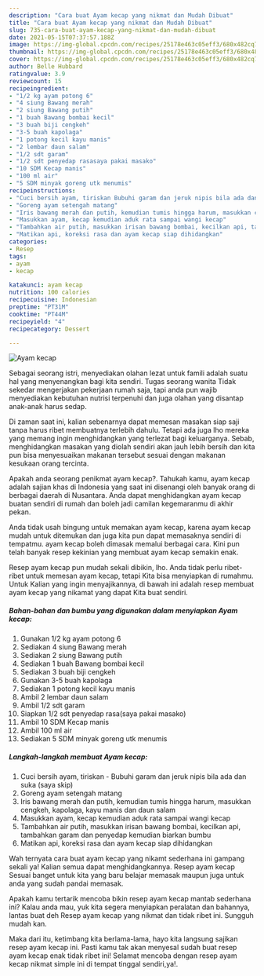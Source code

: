 ```yaml
---
description: "Cara buat Ayam kecap yang nikmat dan Mudah Dibuat"
title: "Cara buat Ayam kecap yang nikmat dan Mudah Dibuat"
slug: 735-cara-buat-ayam-kecap-yang-nikmat-dan-mudah-dibuat
date: 2021-05-15T07:37:57.188Z
image: https://img-global.cpcdn.com/recipes/25178e463c05eff3/680x482cq70/ayam-kecap-foto-resep-utama.jpg
thumbnail: https://img-global.cpcdn.com/recipes/25178e463c05eff3/680x482cq70/ayam-kecap-foto-resep-utama.jpg
cover: https://img-global.cpcdn.com/recipes/25178e463c05eff3/680x482cq70/ayam-kecap-foto-resep-utama.jpg
author: Belle Hubbard
ratingvalue: 3.9
reviewcount: 15
recipeingredient:
- "1/2 kg ayam potong 6"
- "4 siung Bawang merah"
- "2 siung Bawang putih"
- "1 buah Bawang bombai kecil"
- "3 buah biji cengkeh"
- "3-5 buah kapolaga"
- "1 potong kecil kayu manis"
- "2 lembar daun salam"
- "1/2 sdt garam"
- "1/2 sdt penyedap rasasaya pakai masako"
- "10 SDM Kecap manis"
- "100 ml air"
- "5 SDM minyak goreng utk menumis"
recipeinstructions:
- "Cuci bersih ayam, tiriskan Bubuhi garam dan jeruk nipis bila ada dan suka (saya skip)"
- "Goreng ayam setengah matang"
- "Iris bawang merah dan putih, kemudian tumis hingga harum, masukkan cengkeh, kapolaga, kayu manis dan daun salam"
- "Masukkan ayam, kecap kemudian aduk rata sampai wangi kecap"
- "Tambahkan air putih, masukkan irisan bawang bombai, kecilkan api, tambahkan garam dan penyedap kemudian biarkan bumbu"
- "Matikan api, koreksi rasa dan ayam kecap siap dihidangkan"
categories:
- Resep
tags:
- ayam
- kecap

katakunci: ayam kecap 
nutrition: 100 calories
recipecuisine: Indonesian
preptime: "PT31M"
cooktime: "PT44M"
recipeyield: "4"
recipecategory: Dessert

---
```



![Ayam kecap](https://img-global.cpcdn.com/recipes/25178e463c05eff3/680x482cq70/ayam-kecap-foto-resep-utama.jpg)

Sebagai seorang istri, menyediakan olahan lezat untuk famili adalah suatu hal yang menyenangkan bagi kita sendiri. Tugas seorang  wanita Tidak sekedar mengerjakan pekerjaan rumah saja, tapi anda pun wajib menyediakan kebutuhan nutrisi terpenuhi dan juga olahan yang disantap anak-anak harus sedap.

Di zaman  saat ini, kalian sebenarnya dapat memesan masakan siap saji tanpa harus ribet membuatnya terlebih dahulu. Tetapi ada juga lho mereka yang memang ingin menghidangkan yang terlezat bagi keluarganya. Sebab, menghidangkan masakan yang diolah sendiri akan jauh lebih bersih dan kita pun bisa menyesuaikan makanan tersebut sesuai dengan makanan kesukaan orang tercinta. 



Apakah anda seorang penikmat ayam kecap?. Tahukah kamu, ayam kecap adalah sajian khas di Indonesia yang saat ini disenangi oleh banyak orang di berbagai daerah di Nusantara. Anda dapat menghidangkan ayam kecap buatan sendiri di rumah dan boleh jadi camilan kegemaranmu di akhir pekan.

Anda tidak usah bingung untuk memakan ayam kecap, karena ayam kecap mudah untuk ditemukan dan juga kita pun dapat memasaknya sendiri di tempatmu. ayam kecap boleh dimasak memalui berbagai cara. Kini pun telah banyak resep kekinian yang membuat ayam kecap semakin enak.

Resep ayam kecap pun mudah sekali dibikin, lho. Anda tidak perlu ribet-ribet untuk memesan ayam kecap, tetapi Kita bisa menyiapkan di rumahmu. Untuk Kalian yang ingin menyajikannya, di bawah ini adalah resep membuat ayam kecap yang nikamat yang dapat Kita buat sendiri.

<!--inarticleads1-->

##### Bahan-bahan dan bumbu yang digunakan dalam menyiapkan Ayam kecap:

1. Gunakan 1/2 kg ayam potong 6
1. Sediakan 4 siung Bawang merah
1. Sediakan 2 siung Bawang putih
1. Sediakan 1 buah Bawang bombai kecil
1. Sediakan 3 buah biji cengkeh
1. Gunakan 3-5 buah kapolaga
1. Sediakan 1 potong kecil kayu manis
1. Ambil 2 lembar daun salam
1. Ambil 1/2 sdt garam
1. Siapkan 1/2 sdt penyedap rasa(saya pakai masako)
1. Ambil 10 SDM Kecap manis
1. Ambil 100 ml air
1. Sediakan 5 SDM minyak goreng utk menumis




<!--inarticleads2-->

##### Langkah-langkah membuat Ayam kecap:

1. Cuci bersih ayam, tiriskan - Bubuhi garam dan jeruk nipis bila ada dan suka (saya skip)
1. Goreng ayam setengah matang
1. Iris bawang merah dan putih, kemudian tumis hingga harum, masukkan cengkeh, kapolaga, kayu manis dan daun salam
1. Masukkan ayam, kecap kemudian aduk rata sampai wangi kecap
1. Tambahkan air putih, masukkan irisan bawang bombai, kecilkan api, tambahkan garam dan penyedap kemudian biarkan bumbu
1. Matikan api, koreksi rasa dan ayam kecap siap dihidangkan




Wah ternyata cara buat ayam kecap yang nikamt sederhana ini gampang sekali ya! Kalian semua dapat menghidangkannya. Resep ayam kecap Sesuai banget untuk kita yang baru belajar memasak maupun juga untuk anda yang sudah pandai memasak.

Apakah kamu tertarik mencoba bikin resep ayam kecap mantab sederhana ini? Kalau anda mau, yuk kita segera menyiapkan peralatan dan bahannya, lantas buat deh Resep ayam kecap yang nikmat dan tidak ribet ini. Sungguh mudah kan. 

Maka dari itu, ketimbang kita berlama-lama, hayo kita langsung sajikan resep ayam kecap ini. Pasti kamu tak akan menyesal sudah buat resep ayam kecap enak tidak ribet ini! Selamat mencoba dengan resep ayam kecap nikmat simple ini di tempat tinggal sendiri,ya!.

